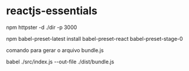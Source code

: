 # reactjs-essentials

npm httpster -d ./dir -p 3000

npm babel-preset-latest install babel-preset-react babel-preset-stage-0

comando para gerar o arquivo bundle.js

babel ./src/index.js --out-file ./dist/bundle.js



